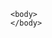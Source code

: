 <!DOCTYPE html>
<html>
	<head>
		<meta charset="UTF-8">
		<title>Identification Carma</title>
	</head>
	
	<body>
	</body>
</html>